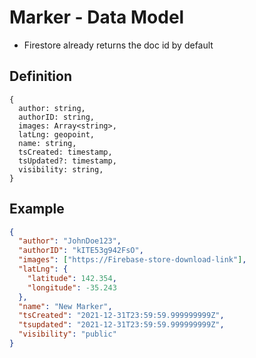 # Marker - Data Model

- Firestore already returns the doc id by default

## Definition

```
{
  author: string,
  authorID: string,
  images: Array<string>,
  latLng: geopoint,
  name: string,
  tsCreated: timestamp,
  tsUpdated?: timestamp,
  visibility: string,
}
```

## Example

```json
{
  "author": "JohnDoe123",
  "authorID": "kITE53g942FsO",
  "images": ["https://Firebase-store-download-link"],
  "latLng": {
    "latitude": 142.354,
    "longitude": -35.243
  },
  "name": "New Marker",
  "tsCreated": "2021-12-31T23:59:59.999999999Z",
  "tsupdated": "2021-12-31T23:59:59.999999999Z",
  "visibility": "public"
}
```
